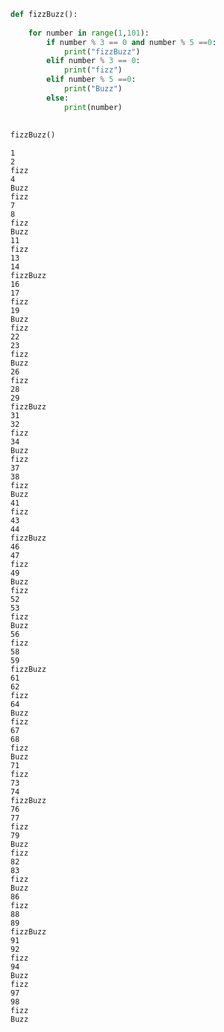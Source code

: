 

```python
def fizzBuzz():
    
    for number in range(1,101):
        if number % 3 == 0 and number % 5 ==0:
            print("fizzBuzz")
        elif number % 3 == 0:
            print("fizz")
        elif number % 5 ==0:
            print("Buzz")
        else:
            print(number)
    
    
fizzBuzz()
```

    1
    2
    fizz
    4
    Buzz
    fizz
    7
    8
    fizz
    Buzz
    11
    fizz
    13
    14
    fizzBuzz
    16
    17
    fizz
    19
    Buzz
    fizz
    22
    23
    fizz
    Buzz
    26
    fizz
    28
    29
    fizzBuzz
    31
    32
    fizz
    34
    Buzz
    fizz
    37
    38
    fizz
    Buzz
    41
    fizz
    43
    44
    fizzBuzz
    46
    47
    fizz
    49
    Buzz
    fizz
    52
    53
    fizz
    Buzz
    56
    fizz
    58
    59
    fizzBuzz
    61
    62
    fizz
    64
    Buzz
    fizz
    67
    68
    fizz
    Buzz
    71
    fizz
    73
    74
    fizzBuzz
    76
    77
    fizz
    79
    Buzz
    fizz
    82
    83
    fizz
    Buzz
    86
    fizz
    88
    89
    fizzBuzz
    91
    92
    fizz
    94
    Buzz
    fizz
    97
    98
    fizz
    Buzz



```python

```
